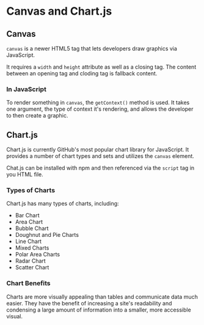 # Canvas and Chart.js

## Canvas

`canvas` is a newer HTML5 tag that lets developers draw graphics via JavaScript.

It requires a `width` and `height` attribute as well as a closing tag. The content between an opening tag and cloding tag is fallback content.

### In JavaScript

To render something in `canvas`, the `getContext()` method is used. It takes one argument, the type of context it's rendering, and allows the developer to then create a graphic.

## Chart.js

Chart.js is currently GitHub's most popular chart library for JavaScript. It provides a number of chart types and sets and utilizes the `canvas` element.

Chat.js can be installed with npm and then referenced via the `script` tag in you HTML file.

### Types of Charts

Chart.js has many types of charts, including:

+ Bar Chart
+ Area Chart
+ Bubble Chart
+ Doughnut and Pie Charts
+ Line Chart
+ Mixed Charts
+ Polar Area Charts
+ Radar Chart
+ Scatter Chart

### Chart Benefits

Charts are more visually appealing than tables and communicate data much easier. They have the benefit of increasing a site's readability and condensing a large amount of information into a smaller, more accessible visual.
